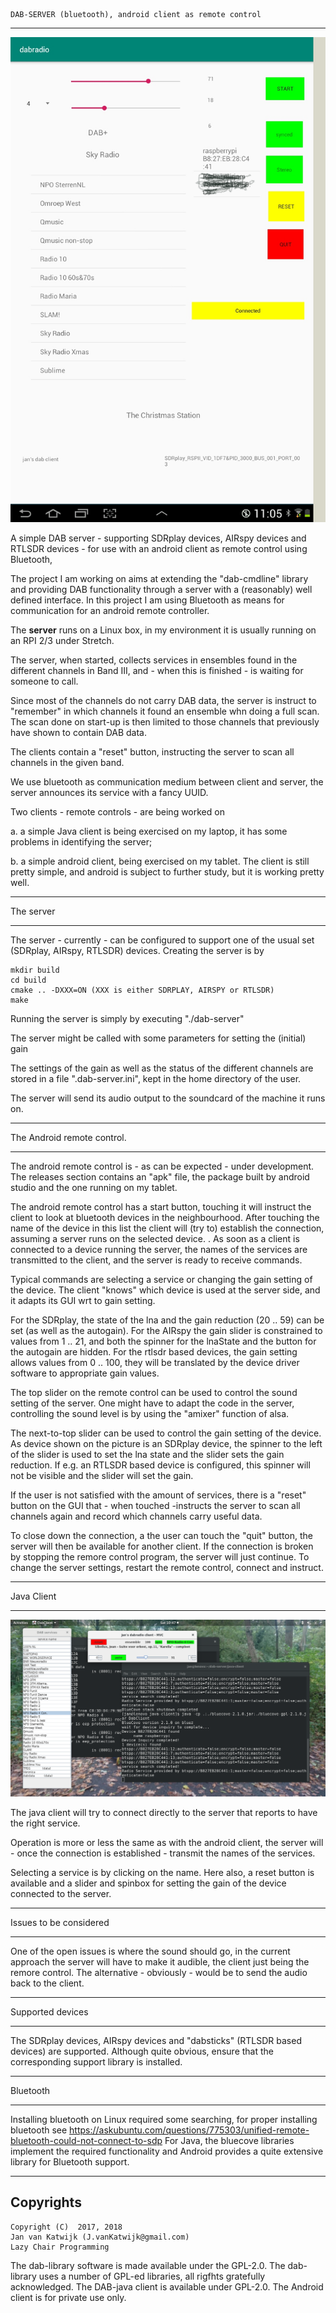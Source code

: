
	DAB-SERVER (bluetooth), android client as remote control

---------------------------------------------------------------------

![android client for dab server](/android-client.png?raw=true)

A simple DAB server - supporting SDRplay devices, AIRspy devices and RTLSDR
devices - for use with an android client as remote control using Bluetooth,

The project I am working on aims at extending the "dab-cmdline" library and
providing DAB functionality through a server with a (reasonably) well defined interface.
In this project I am using Bluetooth as means for communication for an android
remote controller.

The **server** runs on a Linux box, in my environment it is usually
running on an RPI 2/3 under Stretch.

The server, when started, collects services in ensembles
found in the different channels in Band III, and - when this is finished -
is waiting for someone to call.

Since most of the channels do not carry DAB data, the server is  instruct to "remember"
in which channels it found an ensemble whn doing a full scan. The scan done on start-up
is then limited to those channels that previously have shown to contain DAB data.

The clients contain a "reset" button, instructing the server to scan all channels in the
given band.

We use bluetooth as communication medium between
client and server, the server announces its service with a fancy UUID.

Two clients - remote controls - are being worked on

a. a simple Java client is being exercised on my laptop, it has some problems
in identifying the server;

b. a simple android client, being exercised on my tablet. The client is still pretty simple, and android is subject
to further study, but it is working pretty well.

---------------------------------------------------------------------

The server

---------------------------------------------------------------------

The server - currently - can be configured to support one of
the usual set (SDRplay, AIRspy, RTLSDR) devices.
Creating the server is by

	mkdir build
	cd build
	cmake .. -DXXX=ON (XXX is either SDRPLAY, AIRSPY or RTLSDR)
	make

Running the server is simply by executing "./dab-server"

The server might be called with some parameters for setting the
(initial) gain

The settings of the gain as well as the status of the different channels
are stored in a file ".dab-server.ini", kept in the home directory
of the user.

The server will send its audio output to the soundcard of the machine it runs on.

----------------------------------------------------------------------

The Android remote control.

-----------------------------------------------------------------------
The android remote control is - as can be expected - under development. The releases
section contains an "apk" file, the package built by android studio and
the one running on my tablet.

The android remote control has a start button, touching it will instruct the client
to look at bluetooth devices in the neighbourhood.
After touching the name of the device in this list
the client will (try to) establish the connection, assuming a
server runs on the selected device.
.
As soon as a client is connected to a device running the server,
the names of the services are
transmitted to the client, and the server is ready to receive commands.

Typical commands are selecting a service or changing the
gain setting of the device.
The client "knows" which device is used at the server side,
and it adapts its GUI wrt to gain setting.

For the SDRplay, the state of the lna and the gain reduction (20 .. 59)
can be set (as well as the autogain).  For the AIRspy the
gain slider is constrained to values from 1 .. 21, and both the spinner
for the lnaState and the button for the autogain are hidden.
For the rtlsdr based devices, the gain setting allows values from
0 .. 100, they will be translated by the device driver software
to appropriate gain values.

The top slider on the remote control can be used to control the sound setting of the server.
One might have to adapt the code in the server, controlling the sound level
is by using the "amixer" function of alsa.

The next-to-top slider can be used to control the gain setting of the device.
As device shown on the picture is an SDRplay device, the spinner to the left
of the slider is used to set the lna state and the slider sets
the gain reduction. If e.g. an RTLSDR based device
is configured, this spinner will not be visible and the
slider will set the gain.

If the user is not satisfied with the amount of services,
there is a "reset" button on the GUI that - when touched -instructs the
server to scan all channels again
and record which channels carry useful data.

To close down the connection, a the user can touch the "quit" button, the server
will then be available for another client.
If the connection is broken by stopping the remore control program, 
the server will just continue. To change the
server settings, restart the remote control, connect and instruct.


----------------------------------------------------------------------------

Java Client

----------------------------------------------------------------------------

![java client for dab server](/java-client.png?raw=true)

The java client will try to connect directly to the server that reports
to have the right service.

Operation is more or less the same as with the android client,
the server will - once the connection is established - transmit
the names of the services.

Selecting a service is by clicking on the name.
Here also, a reset button is available and a slider and spinbox for setting
the gain of the device connected to the server.

---------------------------------------------------------------------------


Issues to be considered

--------------------------------------------------------------------------

One of the open issues is where the sound should go, in the current approach the server
will have to make it audible, the client just being the remore control.
The alternative - obviously - would be to send the audio back to the client.

---------------------------------------------------------------------------

Supported devices

---------------------------------------------------------------------------


The SDRplay devices, AIRspy devices and "dabsticks" (RTLSDR based devices)
are supported. Although quite obvious, ensure that the corresponding
support library is installed.

----------------------------------------------------------------------------

Bluetooth

-------------------------------------------------------------------------------

Installing bluetooth on Linux required some searching, for proper installing bluetooth see 
	https://askubuntu.com/questions/775303/unified-remote-bluetooth-could-not-connect-to-sdp
For Java, the bluecove libraries implement the required functionality and
Android provides a quite extensive library for Bluetooth support.


-------------------------------------------------------------------------
Copyrights
-------------------------------------------------------------------------
	
	Copyright (C)  2017, 2018
	Jan van Katwijk (J.vanKatwijk@gmail.com)
	Lazy Chair Programming

The dab-library software is made available under the GPL-2.0. The dab-library uses a number of GPL-ed libraries, all
rigfhts gratefully acknowledged. The DAB-java client is available under GPL-2.0. The Android client is for private use only.



